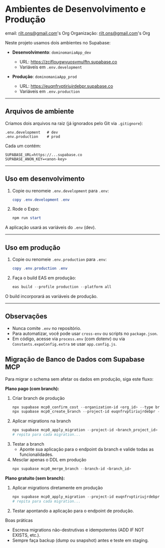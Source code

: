 # Ambientes de Desenvolvimento e Produção

email: rilt.ons@gmail.com's Org
Organização: rilt.ons@gmail.com's Org

Neste projeto usamos dois ambientes no Supabase:

- **Desenvolvimento**: `dominomaniaApp_dev`
  - URL: https://zciflougwvuosvmulftn.supabase.co
  - Variáveis em `.env.development`

- **Produção**: `dominomaniaApp_prod`
  - URL: https://euqnfrvptiriujrdebpr.supabase.co
  - Variáveis em `.env.production`

---

## Arquivos de ambiente

Criamos dois arquivos na raiz (já ignorados pelo Git via `.gitignore`):

```text
.env.development   # dev
.env.production    # prod
```

Cada um contém:

```text
SUPABASE_URL=https://...supabase.co
SUPABASE_ANON_KEY=<anon-key>
```

---

## Uso em desenvolvimento

1. Copie ou renomeie `.env.development` para `.env`:
   ```powershell
   copy .env.development .env
   ```
2. Rode o Expo:
   ```powershell
   npm run start
   ```

A aplicação usará as variáveis do `.env` (dev).

---

## Uso em produção

1. Copie ou renomeie `.env.production` para `.env`:
   ```powershell
   copy .env.production .env
   ```
2. Faça o build EAS em produção:
   ```powershell
   eas build --profile production --platform all
   ```

O build incorporará as variáveis de produção.

---

## Observações

- Nunca comite `.env` no repositório.
- Para automatizar, você pode usar `cross-env` ou scripts no `package.json`.
- Em código, acesse via `process.env` (com dotenv) ou via `Constants.expoConfig.extra` se usar `app.config.js`.

## Migração de Banco de Dados com Supabase MCP

Para migrar o schema sem afetar os dados em produção, siga este fluxo:

**Plano pago (com branch):**

1. Criar branch de produção  
   ```powershell
   npx supabase mcp0_confirm_cost --organization-id <org_id> --type branch --amount <custo> --recurrence hourly
   npx supabase mcp0_create_branch --project-id euqnfrvptiriujrdebpr --confirm-cost-id <confirm_cost_id>
   ```
2. Aplicar migrations na branch  
   ```powershell
   npx supabase mcp0_apply_migration --project-id <branch_project_id> --name <nome_da_migration> --file supabase/migrations/<arquivo.sql>
   # repita para cada migration...
   ```
3. Testar a branch  
   - Aponte sua aplicação para o endpoint da branch e valide todas as funcionalidades.
4. Mesclar apenas o DDL em produção  
   ```powershell
   npx supabase mcp0_merge_branch --branch-id <branch_id>
   ```

**Plano gratuito (sem branch):**

1. Aplicar migrations diretamente em produção  
   ```powershell
   npx supabase mcp0_apply_migration --project-id euqnfrvptiriujrdebpr --name <nome_da_migration> --file supabase/migrations/<arquivo.sql>
   # repita para cada migration...
   ```
2. Testar apontando a aplicação para o endpoint de produção.

Boas práticas  
   - Escreva migrations não-destrutivas e idempotentes (ADD IF NOT EXISTS, etc.).  
   - Sempre faça backup (dump ou snapshot) antes e teste em staging.  